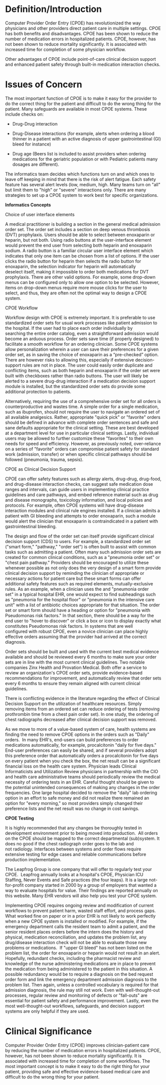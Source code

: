 # Definition/Introduction

Computer Provider Order Entry (CPOE) has revolutionized the way physicians and other providers direct patient care in multiple settings. CPOE has both benefits and disadvantages. CPOE has been shown to reduce the number of medication errors in hospitalized patients. CPOE, however, has not been shown to reduce mortality significantly. It is associated with increased time for completion of some physician workflow.

Other advantages of CPOE include point-of-care clinical decision support and enhanced patient safety through built-in medication interaction checks.

# Issues of Concern

The most important function of CPOE is to make it easy for the provider to do the correct thing for the patient and difficult to do the wrong thing for the patient. Many safeguards are available in most CPOE systems. These include checks on:

- Drug-Drug interaction

- Drug-Disease interactions (for example, alerts when ordering a blood thinner in a patient with an active diagnosis of upper gastrointestinal (GI) bleed for instance)

- Drug age (Beers list is included to assist providers when ordering medications for the geriatric population or with Pediatric patients many dosages are different).

The informatics team decides which functions turn on and which ones to leave off keeping in mind that there is the risk of alert fatigue. Each safety feature has several alert levels (low, medium, high. Many teams turn on "all" but limit them to "high" or "severe" interactions only. There are many strategies to set up a CPOE system to work best for specific organizations.

**Informatics Concepts**

Choice of user interface elements

A medical practitioner is building a section in the general medical admission order set. The order set includes a section on deep venous thrombosis (DVT) prophylaxis. Users should be able to select between enoxaparin or heparin, but not both. Using radio buttons at the user-interface element would prevent the end user from selecting both heparin and enoxaparin sodium. A radio button is a familiar circular user interface element which indicates that only one item can be chosen from a list of options. If the user clicks the radio button for heparin then selects the radio button for enoxaparin, the selection indicator for heparin will automatically deselect itself, making it impossible to order both medications for DVT prophylaxis. There are other valid options. For example, some drop-down menus can be configured only to allow one option to be selected. However, items on drop-down menus require more mouse clicks for the user to select, and thus, they are often not the optimal way to design a CPOE system.

CPOE Workflow

Workflow design with CPOE is extremely important. It is preferable to use standardized order sets for usual work processes like patient admission to the hospital. If the user had to place each order individually by searching the entire order catalog, even a straightforward admission would become an arduous process. Order sets save time (if properly designed) to facilitate a smooth workflow for an ordering clinician. Some CPOE systems allow personalization wherein a user can save their preferences for a given order set, as in saving the choice of enoxaparin as a “pre-checked” option. There are however risks to allowing this, especially if extensive decision-support rules are not in place. The user could easily order duplicate and conflicting items, such as both heparin and enoxaparin if the order set were built with checkboxes rather than radio buttons. The user will likely be alerted to a severe drug-drug interaction if a medication decision support module is installed, but the standardized order sets do provide some additional protection to patients.

Alternatively, requiring the use of a comprehensive order set for all orders is counterproductive and wastes time. A simple order for a single medication, such as ibuprofen, should not require the user to navigate an ordered set of all available analgesics. Rather, appropriate "quick pick" or "favorite" orders should be defined in advance with complete order sentences and safe and sane defaults appropriate for the clinical setting. These are best developed at a department level for use in particular clinical settings. Lastly, individual users may be allowed to further customize these "favorites" to their own needs for speed and efficiency. However, as previously noted, over-reliance on a series of "favorite" orders can compromise patient safety for standard work (admission, transfer) or when specific clinical pathways should be followed (pneumonia, trauma, sepsis).

CPOE as Clinical Decision Support

CPOE can offer safety features such as allergy alerts, drug-drug, drug-food, and drug-disease interaction checks, can suggest safe medication dose ranges and intervals, can guide users in implementing clinical practice guidelines and care pathways, and embed reference material such as drug and disease monographs, toxicology information, and local policies and protocols. For example, often CPOE systems will have drug-disease interaction modules and clinical rule engines installed. If a clinician admits a patient with GI bleeding and attempts to order enoxaparin, such a module would alert the clinician that enoxaparin is contraindicated in a patient with gastrointestinal bleeding.

The design and flow of the order set can itself provide significant clinical decision support (CDS) to users. For example, a standardized order set ("smart form," "pathway," "order set") is often built to assist with common tasks such as admitting a patient. Often many such admission order sets are created for common clinical conditions, such as a "pneumonia order set" or "chest pain pathway." Providers should be encouraged to utilize these whenever possible as not only does the very design of a smart form provide clinical decision support by reminding the clinician of appropriate or necessary actions for patient care but these smart forms can offer additional safety features such as required elements, mutually-exclusive rules. As an example, when a clinician uses the and "pneumonia order set" in a typical hospital EHR, one would expect to find subheadings such as "pneumonia for the hospital floor" or "pneumonia in the intensive care unit" with a list of antibiotic choices appropriate for that situation. The order set or smart form should have a heading or option for "pneumonia with Pseudomonas risk factors." In that section, there should be a way for the end user to "hover to discover" or click a box or icon to display exactly what constitutes Pseudomonas risk factors. In systems that are well configured with robust CPOE, even a novice clinician can place highly effective orders assuming that the provider had arrived at the correct diagnosis.

Order sets should be built and used with the current best medical evidence available and should be reviewed every 6 months to make sure your order sets are in line with the most current clinical guidelines. Two notable companies Zinx Health and Provation Medical. Both offer a service to review an organization's CPOE order sets, provide evidence-based recommendations for improvement, and automatically review that order sets every 6 months to ensure they remain aligned with current clinical guidelines.

There is conflicting evidence in the literature regarding the effect of Clinical Decision Support on the utilization of healthcare resources. Simply removing items from an ordered set can reduce ordering of tests (removing prothrombin time from a chest pain order set). In one study, the ordering of chest radiographs decreased after clinical decision support was removed.

As we move to more of a value-based system of care, health systems are finding the need to remove CPOE options in the orders such as "Daily" orders.  In many EHR's, end-users can build preferences to order medications automatically, for example, procalcitonin "daily for five days." End-user preferences can easily be shared, and if several providers adopt this preference order that automatically orders a procalcitonin for five days on every patient when you check the box, the net result can be a significant financial loss on the health care system. Physician leads Clinical Informaticists and Utilization Review physicians in partnership with the CIO and health care administrative teams should periodically review the medical necessity of ordering tests in an EHR. Careful thought should be given to the potential unintended consequences of making any changes in the order frequencies. One large hospital decided to remove the "daily" lab ordering option in an effort to safe money and did not realize there remained an option for "every morning," so most providers simply changed their preference lists and the net result was no change in cost savings.

**CPOE Testing**

It is highly recommended that any changes be thoroughly tested in development environment prior to being moved into production.  All orders on the CPOE should be mapped to the correct departmental (sub)system. It does no good if the chest radiograph order goes to the lab and not radiology. Interfaces between systems and order flows require extensive testing for edge cases and reliable communications before production implementation.

The Leapfrog Group is one company that will offer to regularly test your CPOE.  Leapfrog annually looks at a hospital's CPOE, Physician ICU Staffing, Never Events and Safe practices (the four leaps). It is a large not-for-profit company started in 2000 by a group of employers that wanted a way to evaluate hospitals for value. Their findings are reported annually on this website. Many EHR vendors will also help you test your CPOE system.

Implementing CPOE requires ongoing review and modification of current workflows to prevent patient harm, wasted staff effort, and process gaps. What worked fine on paper or in a prior EHR is not likely to work perfectly when a new CPOE system is installed or modified. For example, if the emergency department calls the resident team to admit a patient, and the senior resident places orders before the intern does the history and physical, medication reconciliation, and updates the problem list, any drug/disease interaction check will not be able to evaluate those new problems or medications.  If "upper GI bleed" has not been listed on the problem list, the order for enoxaparin or heparin would not result in an alert. Hopefully, redundant checks, including the pharmacist review and knowledge of the nurse administering medications are in place to prevent the medication from being administered to the patient in this situation. A possible redundancy would be to require a diagnosis on the bed request order form and link the emergency department admission diagnosis to the problem list. Then again, unless a controlled vocabulary is required for that admission diagnosis, the rule may still not work. Even with well-thought-out processes, regular review and monitoring of defects or "fall-outs" are essential for patient safety and performance improvement. Lastly, even the most well-thought-out workflows, safeguards, and decision support systems are only helpful if they are used.

# Clinical Significance

Computer Provider Order Entry (CPOE) improves clinician-patient care by reducing the number of medication errors in hospitalized patients. CPOE, however, has not been shown to reduce mortality significantly. It is associated with increased time for completion of some workflows. The most important concept is to make it easy to do the right thing for your patient, providing safe and effective evidence-based medical care and difficult to do the wrong thing for your patient.